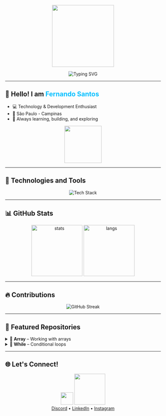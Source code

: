 <p align="center">
  <img src="https://media.giphy.com/media/qscdhWs5o3yb6/giphy.gif" width="200px" />
</p>

<p align="center">
  <img src="https://readme-typing-svg.herokuapp.com?font=Fira+Code&weight=600&size=25&duration=4000&pause=1000&color=00BFFF&center=true&vCenter=true&width=500&lines=Welcome+to+my+profile!;¡Bienvenido+a+mi+perfil!;ようこそ!;欢迎来到我的主页!;Добро+пожаловать!" alt="Typing SVG" />
</p>

---

## 👋 Hello! I am <span style="color:#00bfff;">Fernando Santos</span>
- 💻 Technology & Development Enthusiast  
- 📍 São Paulo - Campinas  
- 🚀 Always learning, building, and exploring  

<p align="center">
  <img src="https://media.giphy.com/media/6ZgyZ3p2Q0LrG/giphy.gif" width="120px"/>
</p>

---

## 🧰 Technologies and Tools
<p align="center">
  <img src="https://skillicons.dev/icons?i=html,css,js,python,git,github,nodejs,vscode,figma&theme=light" alt="Tech Stack" />
</p>

---

## 📊 GitHub Stats
<p align="center">
  <img src="https://github-readme-stats.vercel.app/api?username=ferrnd&show_icons=true&theme=tokyonight" alt="stats" height="165"/>
  <img src="https://github-readme-stats.vercel.app/api/top-langs/?username=ferrnd&layout=compact&theme=tokyonight" alt="langs" height="165"/>
</p>

---

## 🔥 Contributions
<p align="center">
  <img src="https://streak-stats.demolab.com?user=ferrnd&theme=tokyonight&hide_border=false" alt="GitHub Streak" />
</p>

---

## 📂 Featured Repositories
<details>
  <summary>📁 <strong>Array</strong> – Working with arrays</summary>
  <p>🔹 Store multiple values in a single variable.</p>
  <p>🔹 Useful for numbers, names, or items.</p>
  <p>🔹 Easy to add, remove, or loop through elements.</p>
</details>

<details>
  <summary>📁 <strong>While</strong> – Conditional loops</summary>
  <p>🔹 Runs as long as the condition is <code>true</code>.</p>
  <p>🔹 Great for uncertain situations.</p>
  <p>🔹 ⚠️ Watch out for infinite loops!</p>
</details>

---

## 🌐 Let's Connect!
<p align="center">
  <img src="https://media.giphy.com/media/hvRJCLFzcasrR4ia7z/giphy.gif" width="40px"/>  
  <img src="https://media.giphy.com/media/xUPGcguWZHRC2HyBRS/giphy.gif" width="100px"/>  
  <br/>
  <a href="https://discord.com/users/1365367910192910398">Discord</a> • 
  <a href="https://www.linkedin.com/in/fernando-santos-a548a4349/">LinkedIn</a> • 
  <a href="https://www.instagram.com/fferrnd/">Instagram</a>
</p>

